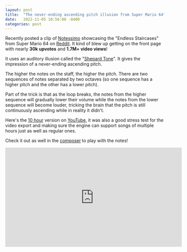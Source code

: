 ```yaml
---
layout: post
title:  "The never-ending ascending pitch illusion from Super Mario 64"
date:   2022-11-05 10:56:00 -0400
categories: post
---
```


Recently posted a clip of [Notessimo](https://notessimo.net) showcasing the "Endless Staircases" from Super Mario 64 on [Reddit](https://www.reddit.com/r/blackmagicfuckery/comments/ymvzhg/the_neverending_ascending_pitch_illusion_from/).
It kind of blew up getting on the front page with nearly **30k upvotes** and **1.7M+ video views**!

It uses an auditory illusion called the "[Shepard Tone](https://en.wikipedia.org/wiki/Shepard_tone)". It gives the impression of a never-ending ascending pitch.

The higher the notes on the staff, the higher the pitch. There are two sequences of notes separated by two octaves (so one sequence has a higher pitch and the other has a lower pitch).

Part of the trick is that as the loop breaks, the notes from the higher sequence will gradually lower their volume while the notes from the lower sequence will become louder, tricking the brain that the pitch is still continuously ascending while in reality it didn't.

Here's the [10 hour](https://notessimo.net/s/DlTiMCtk67) version on [YouTube](https://www.youtube.com/watch?v=fR5tk7uIiQI&t=10417s), it was also a good stress test for the video export and making sure the engine can support songs of multiple hours just as well as regular ones.

Check it out as well in the [composer](https://notessimo.net/s/iSn7l12ReH) to play with the notes!

<center class="video-wrapper"><iframe width="560" height="315" src="https://www.youtube.com/embed/fR5tk7uIiQI" title="YouTube video player" frameborder="0" allow="accelerometer; autoplay; clipboard-write; encrypted-media; gyroscope; picture-in-picture" allowfullscreen></iframe></center>